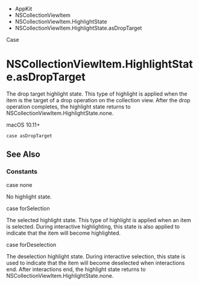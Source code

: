 

- AppKit
- NSCollectionViewItem
- NSCollectionViewItem.HighlightState
-  NSCollectionViewItem.HighlightState.asDropTarget 

Case

# NSCollectionViewItem.HighlightState.asDropTarget

The drop target highlight state. This type of highlight is applied when the item is the target of a drop operation on the collection view. After the drop operation completes, the highlight state returns to NSCollectionViewItem.HighlightState.none.

macOS 10.11+

``` source
case asDropTarget
```

## See Also

### Constants

case none

No highlight state.

case forSelection

The selected highlight state. This type of highlight is applied when an item is selected. During interactive highlighting, this state is also applied to indicate that the item will become highlighted.

case forDeselection

The deselection highlight state. During interactive selection, this state is used to indicate that the item will become deselected when interactions end. After interactions end, the highlight state returns to NSCollectionViewItem.HighlightState.none.


